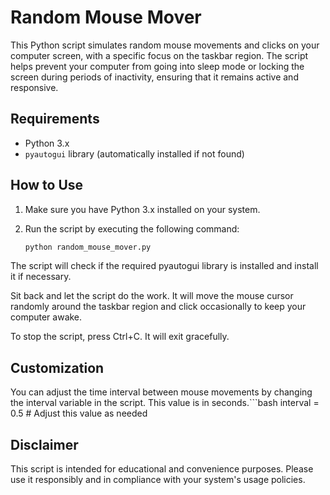 # Random Mouse Mover

This Python script simulates random mouse movements and clicks on your computer screen, with a specific focus on the taskbar region. The script helps prevent your computer from going into sleep mode or locking the screen during periods of inactivity, ensuring that it remains active and responsive.

## Requirements

- Python 3.x
- `pyautogui` library (automatically installed if not found)

## How to Use

1. Make sure you have Python 3.x installed on your system.

2. Run the script by executing the following command:

   ```bash
   python random_mouse_mover.py
   
The script will check if the required pyautogui library is installed and install it if necessary.

Sit back and let the script do the work. It will move the mouse cursor randomly around the taskbar region and click occasionally to keep your computer awake.

To stop the script, press Ctrl+C. It will exit gracefully.

## Customization 
You can adjust the time interval between mouse movements by changing the interval variable in the script. This value is in seconds.\```bash
   interval = 0.5  # Adjust this value as needed

## Disclaimer
This script is intended for educational and convenience purposes. Please use it responsibly and in compliance with your system's usage policies.
